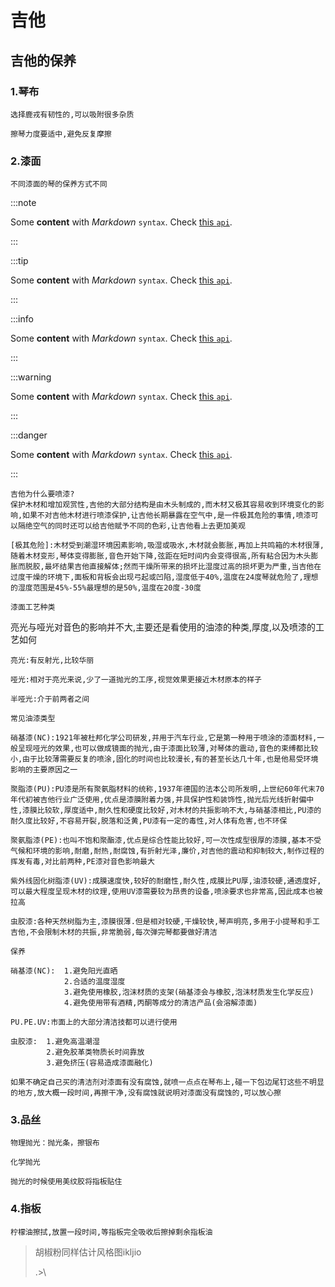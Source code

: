 # 吉他

## 吉他的保养

### 1.琴布

`选择鹿戎有韧性的,可以吸附很多杂质`


`擦琴力度要适中,避免反复摩擦`




### 2.漆面

`不同漆面的琴的保养方式不同`



:::note

Some **content** with _Markdown_ `syntax`. Check [this `api`](#).

:::

:::tip

Some **content** with _Markdown_ `syntax`. Check [this `api`](#).

:::

:::info

Some **content** with _Markdown_ `syntax`. Check [this `api`](#).

:::

:::warning

Some **content** with _Markdown_ `syntax`. Check [this `api`](#).

:::

:::danger

Some **content** with _Markdown_ `syntax`. Check [this `api`](#).

:::



```
吉他为什么要喷漆?
保护木材和增加观赏性,吉他的大部分结构是由木头制成的,而木材又极其容易收到环境变化的影响,如果不对吉他木材进行喷漆保护,让吉他长期暴露在空气中,是一件极其危险的事情,喷漆可以隔绝空气的同时还可以给吉他赋予不同的色彩,让吉他看上去更加美观

[极其危险]:木材受到潮湿环境因素影响,吸湿或吸水,木材就会膨胀,再加上共鸣箱的木材很薄,随着木材变形,琴体变得膨胀,音色开始下降,弦距在短时间内会变得很高,所有粘合因为木头膨胀而脱胶,最坏结果吉他直接解体;然而干燥所带来的损坏比湿度过高的损坏更为严重,当吉他在过度干燥的环境下,面板和背板会出现弓起或凹陷,湿度低于40%,温度在24度琴就危险了,理想的湿度范围是45%-55%最理想的是50%,温度在20度-30度
```

`漆面工艺种类`

亮光与哑光对音色的影响并不大,主要还是看使用的油漆的种类,厚度,以及喷漆的工艺如何

```
亮光:有反射光,比较华丽

哑光:相对于亮光来说,少了一道抛光的工序,视觉效果更接近木材原本的样子

半哑光:介于前两者之间
```

`常见油漆类型`

```
硝基漆(NC):1921年被杜邦化学公司研发,并用于汽车行业,它是第一种用于喷涂的漆面材料,一般呈现哑光的效果,也可以做成镜面的抛光,由于漆面比较薄,对琴体的震动,音色的束缚都比较小,由于比较薄需要反复的喷涂,固化的时间也比较漫长,有的甚至长达几十年,也是他易受环境影响的主要原因之一

聚脂漆(PU):PU漆是所有聚氨脂材料的统称,1937年德国的法本公司所发明,上世纪60年代末70年代初被吉他行业广泛使用,优点是漆膜附着力强,并具保护性和装饰性,抛光后光线折射偏中性,漆膜比较软,厚度适中,耐久性和硬度比较好,对木材的共振影响不大,与硝基漆相比,PU漆的耐久度比较好,不容易开裂,脱落和泛黄,PU漆有一定的毒性,对人体有危害,也不环保

聚氨脂漆(PE):也叫不饱和聚酯漆,优点是综合性能比较好,可一次性成型很厚的漆膜,基本不受气候和环境的影响,耐磨,耐热,耐腐蚀,有折射光泽,廉价,对吉他的震动和抑制较大,制作过程的挥发有毒,对比前两种,PE漆对音色影响最大

紫外线固化树脂漆(UV):成膜速度快,较好的耐磨性,耐久性,成膜比PU厚,油漆较硬,通透度好,可以最大程度呈现木材的纹理,使用UV漆需要较为昂贵的设备,喷涂要求也非常高,因此成本也被拉高

虫胶漆:各种天然树脂为主,漆膜很薄.但是相对较硬,干燥较快,琴声明亮,多用于小提琴和手工吉他,不会限制木材的共振,非常脆弱,每次弹完琴都要做好清洁
```

`保养`

```
硝基漆(NC):  1.避免阳光直晒
			2.合适的温度湿度
			3.避免使用橡胶,泡沫材质的支架(硝基漆会与橡胶,泡沫材质发生化学反应)
			4.避免使用带有酒精,丙酮等成分的清洁产品(会溶解漆面)
			
PU.PE.UV:市面上的大部分清洁技都可以进行使用

虫胶漆:  1.避免高温潮湿
		2.避免胶革类物质长时间靠放
		3.避免挤压(容易造成漆面融化)
		
如果不确定自己买的清洁剂对漆面有没有腐蚀,就喷一点点在琴布上,碰一下包边尾钉这些不明显的地方,放大概一段时间,再擦干净,没有腐蚀就说明对漆面没有腐蚀的,可以放心擦
```

### 3.品丝

```
物理抛光：抛光条，擦银布

化学抛光

抛光的时候使用美纹胶将指板贴住
```

### 4.指板

```
柠檬油擦拭,放置一段时间,等指板完全吸收后擦掉剩余指板油
```

> 胡椒粉同样估计风格图ikljio
>
> .>\\